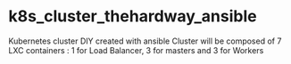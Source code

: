 # k8s_cluster_thehardway_ansible
Kubernetes cluster DIY created with ansible
Cluster will be composed of 7 LXC containers :  1 for Load Balancer, 3 for masters and 3 for Workers  
